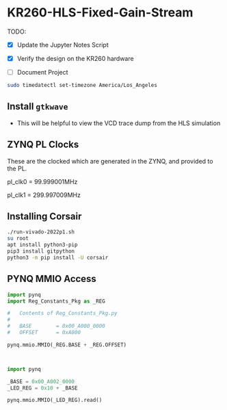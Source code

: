 # KR260-HLS-Fixed-Gain-Stream

TODO:

- [x] Update the Jupyter Notes Script
- [x] Verify the design on the KR260 hardware
- [ ] Document Project 



```bash
sudo timedatectl set-timezone America/Los_Angeles
```





## Install `gtkwave`

- This will be helpful to view the VCD trace dump from the HLS simulation





## ZYNQ PL Clocks

These are the clocked which are generated in the ZYNQ, and provided to the PL.

pl_clk0 = 99.999001MHz

pl_clk1 = 299.997009MHz





## Installing Corsair

```bash
./run-vivado-2022p1.sh
su root
apt install python3-pip
pip3 install gitpython
python3 -m pip install -U corsair
```





## PYNQ MMIO Access

```python
import pynq
import Reg_Constants_Pkg as _REG

#	Contents of Reg_Constants_Pkg.py
#
#	BASE 		= 0x00_A000_0000
#	OFFSET		= 0xA000

pynq.mmio.MMIO(_REG.BASE + _REG.OFFSET)



import pynq

_BASE = 0x00_A002_0000
_LED_REG = 0x10 + _BASE

pynq.mmio.MMIO(_LED_REG).read()
```

